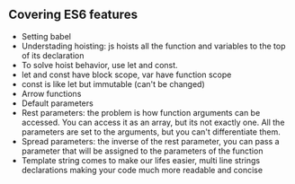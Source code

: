 ## Covering ES6 features

- Setting babel
- Understading hoisting: js hoists all the function and variables to the top of its declaration
- To solve hoist behavior, use let and const.
- let and const have block scope, var have function scope
- const is like let but immutable (can't be changed)
- Arrow functions
- Default parameters
- Rest parameters: the problem is how function arguments can be accessed. You can access it as an array, but its not exactly one. All the parameters are set to the arguments, but you can't differentiate them.
- Spread parameters: the inverse of the rest parameter, you can pass a parameter that will be assigned to the parameters of the function
- Template string comes to make our lifes easier, multi line strings declarations making your code much more readable and concise
